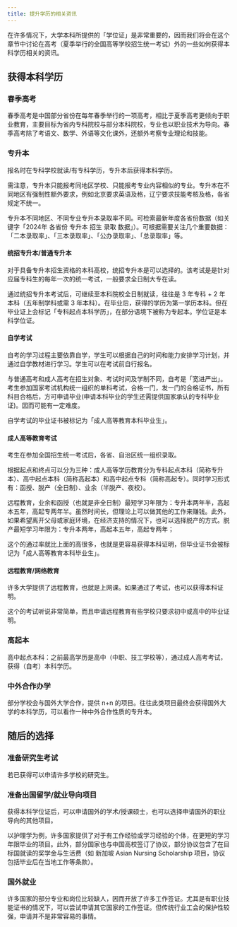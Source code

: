 ```yaml
---
title: 提升学历的相关资讯
---
```


在许多情况下，大学本科所提供的「学位证」是非常重要的，因而我们将会在这个章节中讨论在高考（夏季举行的全国高等学校招生统一考试）外的一些如何获得本科学历相关的资讯。

## 获得本科学历

### 春季高考

春季高考是中国部分省份在每年春季举行的一项高考，相比于夏季高考更倾向于职业教育，主要目标为省内专科院校与部分本科院校，专业也以职业技术为导向。春季高考除了考语文、数学、外语等文化课外，还额外考察专业理论和技能。

### 专升本

报名时在专科学校就读/有专科学历，专升本后获得本科学历。

需注意，专升本只能报考同地区学校、只能报考专业内容相似的专业。专升本在不同地区有强制性额外要求，例如北京要求英语及格，辽宁要求技能考核及格，各省规定不统一。

专升本不同地区、不同专业专升本录取率不同。可检索最新年度各省份数据（如关键字「2024年 各省份 专升本 招生 录取 数据」）。可根据需要关注几个重要数据：「二本录取率」、「三本录取率」、「公办录取率」、「总录取率」等。

#### 统招专升本/普通专升本

对于具备专升本招生资格的本科高校，统招专升本是可以选择的。该考试是是针对应届专科生的每年一次的统一考试，一般要求全日制大专在读。

通过统招专升本考试后，可继续至本科院校全日制就读，往往是 3 年专科 + 2 年本科（五年制学科或需 3 年本科）。在毕业后，获得的学历为第一学历本科。但在毕业证上会标记「专科起点本科学历」，在部分语境下被称为专起本。学位证是本科学位证。

#### 自学考试

自考的学习过程主要依靠自学，学生可以根据自己的时间和能力安排学习计划，并通过自学教材进行学习。学生可以在考试前自行报名。

与普通高考和成人高考在招生对象、考试时间及学制不同，自考是「宽进严出」。考生参加国家考试机构统一组织的单科考试，合格一门，发一门的合格证书，所有科目合格后，方可申请毕业(申请本科毕业的学生还需提供国家承认的专科毕业证)。因而可能有一定难度。

自学考试的毕业证书被标记为「成人高等教育本科毕业生」。

#### 成人高等教育考试

考生在参加全国招生统一考试后，各省、自治区统一组织录取。

根据起点和终点可以分为三种：成人高等学历教育分为专科起点本科（简称专升本）、高中起点本科（简称高起本）和高中起点专科（简称高起专）。同时学习形式有：函授、脱产（全日制）、业余（半脱产、夜校）。

远程教育，业余和函授（也就是非全日制）最短学习年限为：专升本两年半，高起本五年，高起专两年半。虽然时间长，但理论上可以做其他的工作来赚钱。此外，如果希望离开父母或家庭环境，在经济支持的情况下，也可以选择脱产的方式。脱产最短学习年限为：专升本两年，高起本五年，高起专两年；

这个的通过率就比上面的高很多，也就是更容易获得本科证明，但毕业证书会被标记为「成人高等教育本科毕业生」。

#### 远程教育/网络教育

许多大学提供了远程教育，也就是上网课。如果通过了考试，也可以获得本科证明。

这个的考试听说非常简单，而且申请远程教育有些学校只要求初中或高中的毕业证明。

### 高起本

高中起点本科：之前最高学历是高中（中职、技工学校等），通过成人高考考试，获得（自考）本科学历。

### 中外合作办学

部分学校会与国外大学合作，提供 n+n 的项目。往往此类项目最终会获得国外大学的本科学历，可以看作一种中外合作性质的专升本。

## 随后的选择

### 准备研究生考试

若已获得可以申请许多学校的研究生。

### 准备出国留学/就业导向项目

获得本科学位证后，可以申请国外的学术/授课硕士，也可以选择申请国外的职业导向的其他项目。

以护理学为例，许多国家提供了对于有工作经验或学习经验的个体，在更短的学习年限毕业的项目。此外，部分国家也与中国高校签订了协议，部分协议包含了在目标国就读的奖学金与生活费（如 新加坡 Asian Nursing Scholarship 项目，协议包括毕业后在当地工作等条款）。

### 国外就业

许多国家的部分专业和岗位比较缺人，因而开放了许多工作签证。尤其是有职业技能证书的情况下，可以尝试申请其它国家的工作签证。但传统行业工会的保护性较强，申请并不是非常容易的事情。
